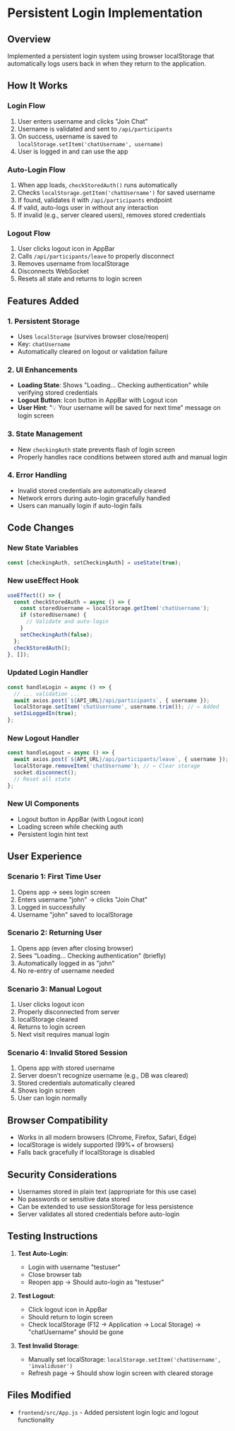 # Persistent Login Implementation

## Overview
Implemented a persistent login system using browser localStorage that automatically logs users back in when they return to the application.

## How It Works

### Login Flow
1. User enters username and clicks "Join Chat"
2. Username is validated and sent to `/api/participants`
3. On success, username is saved to `localStorage.setItem('chatUsername', username)`
4. User is logged in and can use the app

### Auto-Login Flow
1. When app loads, `checkStoredAuth()` runs automatically
2. Checks `localStorage.getItem('chatUsername')` for saved username
3. If found, validates it with `/api/participants` endpoint
4. If valid, auto-logs user in without any interaction
5. If invalid (e.g., server cleared users), removes stored credentials

### Logout Flow
1. User clicks logout icon in AppBar
2. Calls `/api/participants/leave` to properly disconnect
3. Removes username from localStorage
4. Disconnects WebSocket
5. Resets all state and returns to login screen

## Features Added

### 1. Persistent Storage
- Uses `localStorage` (survives browser close/reopen)
- Key: `chatUsername`
- Automatically cleared on logout or validation failure

### 2. UI Enhancements
- **Loading State**: Shows "Loading... Checking authentication" while verifying stored credentials
- **Logout Button**: Icon button in AppBar with Logout icon
- **User Hint**: "💡 Your username will be saved for next time" message on login screen

### 3. State Management
- New `checkingAuth` state prevents flash of login screen
- Properly handles race conditions between stored auth and manual login

### 4. Error Handling
- Invalid stored credentials are automatically cleared
- Network errors during auto-login gracefully handled
- Users can manually login if auto-login fails

## Code Changes

### New State Variables
```javascript
const [checkingAuth, setCheckingAuth] = useState(true);
```

### New useEffect Hook
```javascript
useEffect(() => {
  const checkStoredAuth = async () => {
    const storedUsername = localStorage.getItem('chatUsername');
    if (storedUsername) {
      // Validate and auto-login
    }
    setCheckingAuth(false);
  };
  checkStoredAuth();
}, []);
```

### Updated Login Handler
```javascript
const handleLogin = async () => {
  // ... validation ...
  await axios.post(`${API_URL}/api/participants`, { username });
  localStorage.setItem('chatUsername', username.trim()); // ← Added
  setIsLoggedIn(true);
};
```

### New Logout Handler
```javascript
const handleLogout = async () => {
  await axios.post(`${API_URL}/api/participants/leave`, { username });
  localStorage.removeItem('chatUsername'); // ← Clear storage
  socket.disconnect();
  // Reset all state
};
```

### New UI Components
- Logout button in AppBar (with Logout icon)
- Loading screen while checking auth
- Persistent login hint text

## User Experience

### Scenario 1: First Time User
1. Opens app → sees login screen
2. Enters username "john" → clicks "Join Chat"
3. Logged in successfully
4. Username "john" saved to localStorage

### Scenario 2: Returning User
1. Opens app (even after closing browser)
2. Sees "Loading... Checking authentication" (briefly)
3. Automatically logged in as "john"
4. No re-entry of username needed

### Scenario 3: Manual Logout
1. User clicks logout icon
2. Properly disconnected from server
3. localStorage cleared
4. Returns to login screen
5. Next visit requires manual login

### Scenario 4: Invalid Stored Session
1. Opens app with stored username
2. Server doesn't recognize username (e.g., DB was cleared)
3. Stored credentials automatically cleared
4. Shows login screen
5. User can login normally

## Browser Compatibility
- Works in all modern browsers (Chrome, Firefox, Safari, Edge)
- localStorage is widely supported (99%+ of browsers)
- Falls back gracefully if localStorage is disabled

## Security Considerations
- Usernames stored in plain text (appropriate for this use case)
- No passwords or sensitive data stored
- Can be extended to use sessionStorage for less persistence
- Server validates all stored credentials before auto-login

## Testing Instructions

1. **Test Auto-Login**:
   - Login with username "testuser"
   - Close browser tab
   - Reopen app → Should auto-login as "testuser"

2. **Test Logout**:
   - Click logout icon in AppBar
   - Should return to login screen
   - Check localStorage (F12 → Application → Local Storage) → "chatUsername" should be gone

3. **Test Invalid Storage**:
   - Manually set localStorage: `localStorage.setItem('chatUsername', 'invaliduser')`
   - Refresh page → Should show login screen with cleared storage

## Files Modified
- `frontend/src/App.js` - Added persistent login logic and logout functionality
